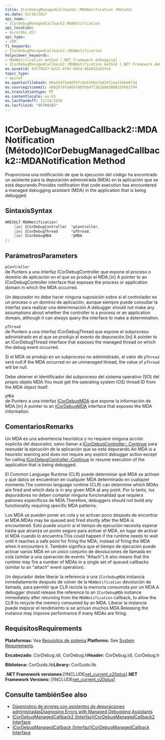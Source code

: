 ```yaml
---
title: ICorDebugManagedCallback2::MDANotification (Método)
ms.date: 03/30/2017
api_name:
- ICorDebugManagedCallback2.MDANotification
api_location:
- mscordbi.dll
api_type:
- COM
f1_keywords:
- ICorDebugManagedCallback2::MDANotification
helpviewer_keywords:
- MDANotification method [.NET Framework debugging]
- ICorDebugManagedCallback2::MDANotification method [.NET Framework debugging]
ms.assetid: 93f79627-bd31-4f4f-b95d-46a032a52fe4
topic_type:
- apiref
ms.openlocfilehash: 09a410f54ddf07c9a5f6bb7dd34f2aaf266e0734
ms.sourcegitcommit: d8020797a6657d0fbbdff362b80300815f682f94
ms.translationtype: MT
ms.contentlocale: es-ES
ms.lasthandoff: 11/24/2020
ms.locfileid: "95704583"
---
```

# <a name="icordebugmanagedcallback2mdanotification-method"></a><span data-ttu-id="417cd-102">ICorDebugManagedCallback2::MDANotification (Método)</span><span class="sxs-lookup"><span data-stu-id="417cd-102">ICorDebugManagedCallback2::MDANotification Method</span></span>

<span data-ttu-id="417cd-103">Proporciona una notificación de que la ejecución del código ha encontrado un asistente para la depuración administrada (MDA) en la aplicación que se está depurando.</span><span class="sxs-lookup"><span data-stu-id="417cd-103">Provides notification that code execution has encountered a managed debugging assistant (MDA) in the application that is being debugged.</span></span>  
  
## <a name="syntax"></a><span data-ttu-id="417cd-104">Sintaxis</span><span class="sxs-lookup"><span data-stu-id="417cd-104">Syntax</span></span>  
  
```cpp  
HRESULT MDANotification(  
    [in] ICorDebugController  *pController,  
    [in] ICorDebugThread      *pThread,  
    [in] ICorDebugMDA         *pMDA  
);  
```  
  
## <a name="parameters"></a><span data-ttu-id="417cd-105">Parámetros</span><span class="sxs-lookup"><span data-stu-id="417cd-105">Parameters</span></span>  

 `pController`  
 <span data-ttu-id="417cd-106">de Puntero a una interfaz ICorDebugController que expone el proceso o dominio de aplicación en el que se produjo el MDA.</span><span class="sxs-lookup"><span data-stu-id="417cd-106">[in] A pointer to an ICorDebugController interface that exposes the process or application domain in which the MDA occurred.</span></span>  
  
 <span data-ttu-id="417cd-107">Un depurador no debe hacer ninguna suposición sobre si el controlador es un proceso o un dominio de aplicación, aunque siempre puede consultar la interfaz para realizar una determinación.</span><span class="sxs-lookup"><span data-stu-id="417cd-107">A debugger should not make any assumptions about whether the controller is a process or an application domain, although it can always query the interface to make a determination.</span></span>  
  
 `pThread`  
 <span data-ttu-id="417cd-108">de Puntero a una interfaz ICorDebugThread que expone el subproceso administrado en el que se produjo el evento de depuración.</span><span class="sxs-lookup"><span data-stu-id="417cd-108">[in] A pointer to an ICorDebugThread interface that exposes the managed thread on which the debug event occurred.</span></span>  
  
 <span data-ttu-id="417cd-109">Si el MDA se produjo en un subproceso no administrado, el valor de `pThread` será null.</span><span class="sxs-lookup"><span data-stu-id="417cd-109">If the MDA occurred on an unmanaged thread, the value of `pThread` will be null.</span></span>  
  
 <span data-ttu-id="417cd-110">Debe obtener el identificador del subproceso del sistema operativo (SO) del propio objeto MDA.</span><span class="sxs-lookup"><span data-stu-id="417cd-110">You must get the operating system (OS) thread ID from the MDA object itself.</span></span>  
  
 `pMDA`  
 <span data-ttu-id="417cd-111">de Puntero a una interfaz [ICorDebugMDA](icordebugmda-interface.md) que expone la información de MDA.</span><span class="sxs-lookup"><span data-stu-id="417cd-111">[in] A pointer to an [ICorDebugMDA](icordebugmda-interface.md) interface that exposes the MDA information.</span></span>  
  
## <a name="remarks"></a><span data-ttu-id="417cd-112">Comentarios</span><span class="sxs-lookup"><span data-stu-id="417cd-112">Remarks</span></span>  

 <span data-ttu-id="417cd-113">Un MDA es una advertencia heurística y no requiere ninguna acción explícita del depurador, salvo llamar a [ICorDebugController:: Continue](icordebugcontroller-continue-method.md) para reanudar la ejecución de la aplicación que se está depurando.</span><span class="sxs-lookup"><span data-stu-id="417cd-113">An MDA is a heuristic warning and does not require any explicit debugger action except for calling [ICorDebugController::Continue](icordebugcontroller-continue-method.md) to resume execution of the application that is being debugged.</span></span>  
  
 <span data-ttu-id="417cd-114">El Common Language Runtime (CLR) puede determinar qué MDA se activan y qué datos se encuentran en cualquier MDA determinado en cualquier momento.</span><span class="sxs-lookup"><span data-stu-id="417cd-114">The common language runtime (CLR) can determine which MDAs are fired and which data is in any given MDA at any point.</span></span> <span data-ttu-id="417cd-115">Por lo tanto, los depuradores no deben compilar ninguna funcionalidad que requiera patrones específicos de MDA.</span><span class="sxs-lookup"><span data-stu-id="417cd-115">Therefore, debuggers should not build any functionality requiring specific MDA patterns.</span></span>  
  
 <span data-ttu-id="417cd-116">Los MDA se pueden poner en cola y se activan poco después de encontrar el MDA.</span><span class="sxs-lookup"><span data-stu-id="417cd-116">MDAs may be queued and fired shortly after the MDA is encountered.</span></span> <span data-ttu-id="417cd-117">Esto puede ocurrir si el tiempo de ejecución necesita esperar hasta que alcanza un punto seguro para activar el MDA, en lugar de activar el MDA cuando lo encuentra.</span><span class="sxs-lookup"><span data-stu-id="417cd-117">This could happen if the runtime needs to wait until it reaches a safe point for firing the MDA, instead of firing the MDA when it encounters it.</span></span> <span data-ttu-id="417cd-118">También significa que el tiempo de ejecución puede activar varios MDA en un único conjunto de devoluciones de llamada en cola (similar a una operación de evento "Attach").</span><span class="sxs-lookup"><span data-stu-id="417cd-118">It also means that the runtime may fire a number of MDAs in a single set of queued callbacks (similar to an "attach" event operation).</span></span>  
  
 <span data-ttu-id="417cd-119">Un depurador debe liberar la referencia a una `ICorDebugMDA` instancia inmediatamente después de volver de la `MDANotification` devolución de llamada, para permitir que CLR recicle la memoria consumida por un MDA.</span><span class="sxs-lookup"><span data-stu-id="417cd-119">A debugger should release the reference to an `ICorDebugMDA` instance immediately after returning from the `MDANotification` callback, to allow the CLR to recycle the memory consumed by an MDA.</span></span> <span data-ttu-id="417cd-120">Liberar la instancia puede mejorar el rendimiento si se activan muchos MDA.</span><span class="sxs-lookup"><span data-stu-id="417cd-120">Releasing the instance may improve performance if many MDAs are firing.</span></span>  
  
## <a name="requirements"></a><span data-ttu-id="417cd-121">Requisitos</span><span class="sxs-lookup"><span data-stu-id="417cd-121">Requirements</span></span>  

 <span data-ttu-id="417cd-122">**Plataformas:** Vea [Requisitos de sistema](../../get-started/system-requirements.md).</span><span class="sxs-lookup"><span data-stu-id="417cd-122">**Platforms:** See [System Requirements](../../get-started/system-requirements.md).</span></span>  
  
 <span data-ttu-id="417cd-123">**Encabezado:** CorDebug.idl, CorDebug.h</span><span class="sxs-lookup"><span data-stu-id="417cd-123">**Header:** CorDebug.idl, CorDebug.h</span></span>  
  
 <span data-ttu-id="417cd-124">**Biblioteca:** CorGuids.lib</span><span class="sxs-lookup"><span data-stu-id="417cd-124">**Library:** CorGuids.lib</span></span>  
  
 <span data-ttu-id="417cd-125">**.NET Framework versiones:**[!INCLUDE[net_current_v20plus](../../../../includes/net-current-v20plus-md.md)]</span><span class="sxs-lookup"><span data-stu-id="417cd-125">**.NET Framework Versions:** [!INCLUDE[net_current_v20plus](../../../../includes/net-current-v20plus-md.md)]</span></span>  
  
## <a name="see-also"></a><span data-ttu-id="417cd-126">Consulte también</span><span class="sxs-lookup"><span data-stu-id="417cd-126">See also</span></span>

- [<span data-ttu-id="417cd-127">Diagnóstico de errores con asistentes de depuraciones administradas</span><span class="sxs-lookup"><span data-stu-id="417cd-127">Diagnosing Errors with Managed Debugging Assistants</span></span>](../../debug-trace-profile/diagnosing-errors-with-managed-debugging-assistants.md)
- [<span data-ttu-id="417cd-128">ICorDebugManagedCallback2 (Interfaz)</span><span class="sxs-lookup"><span data-stu-id="417cd-128">ICorDebugManagedCallback2 Interface</span></span>](icordebugmanagedcallback2-interface.md)
- [<span data-ttu-id="417cd-129">ICorDebugManagedCallback (Interfaz)</span><span class="sxs-lookup"><span data-stu-id="417cd-129">ICorDebugManagedCallback Interface</span></span>](icordebugmanagedcallback-interface.md)
